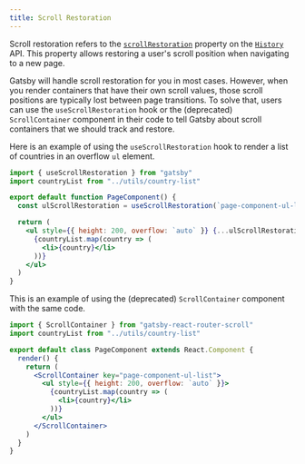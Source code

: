 ```yaml
---
title: Scroll Restoration
---
```


Scroll restoration refers to the [`scrollRestoration`](https://developer.mozilla.org/en-US/docs/Web/API/History/scrollRestoration) property on the [`History`](https://developer.mozilla.org/en-US/docs/Web/API/History) API. This property allows restoring a user's scroll position when navigating to a new page.

Gatsby will handle scroll restoration for you in most cases. However, when you render containers that have their own scroll values, those scroll positions are typically lost between page transitions. To solve that, users can use the `useScrollRestoration` hook or the (deprecated) `ScrollContainer` component in their code to tell Gatsby about scroll containers that we should track and restore.

Here is an example of using the `useScrollRestoration` hook to render a list of countries in an overflow `ul` element.

```jsx
import { useScrollRestoration } from "gatsby"
import countryList from "../utils/country-list"

export default function PageComponent() {
  const ulScrollRestoration = useScrollRestoration(`page-component-ul-list`)

  return (
    <ul style={{ height: 200, overflow: `auto` }} {...ulScrollRestoration}>
      {countryList.map(country => (
        <li>{country}</li>
      ))}
    </ul>
  )
}
```

This is an example of using the (deprecated) `ScrollContainer` component with the same code.

```jsx
import { ScrollContainer } from "gatsby-react-router-scroll"
import countryList from "../utils/country-list"

export default class PageComponent extends React.Component {
  render() {
    return (
      <ScrollContainer key="page-component-ul-list">
        <ul style={{ height: 200, overflow: `auto` }}>
          {countryList.map(country => (
            <li>{country}</li>
          ))}
        </ul>
      </ScrollContainer>
    )
  }
}
```
